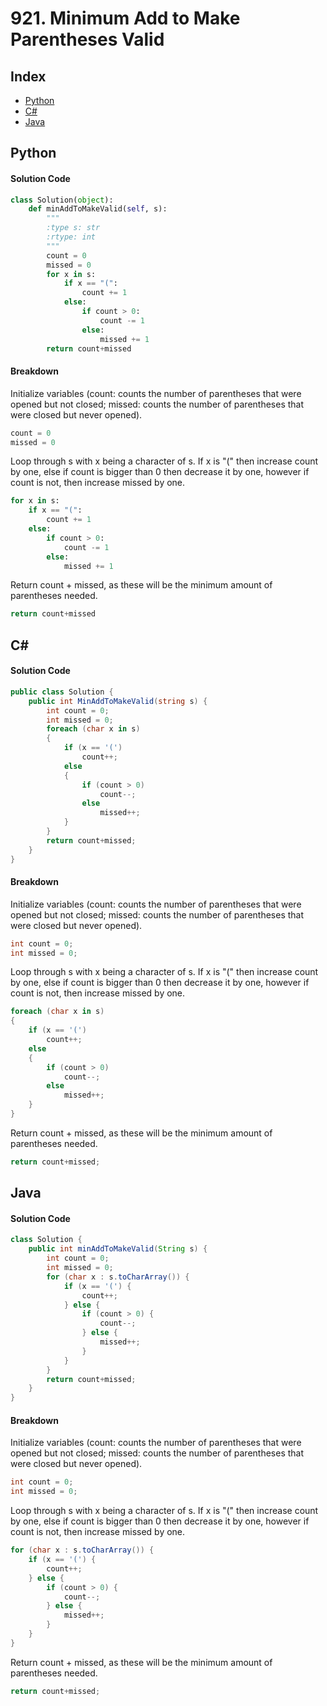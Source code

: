 # 921. Minimum Add to Make Parentheses Valid
## Index
- [Python](/Solutions/921/README.md#python)
- [C#](/Solutions/921/README.md#c)
- [Java](/Solutions/921/README.md#java)

## Python
#### Solution Code
```py
class Solution(object):
    def minAddToMakeValid(self, s):
        """
        :type s: str
        :rtype: int
        """
        count = 0
        missed = 0
        for x in s:
            if x == "(":
                count += 1
            else:
                if count > 0:
                    count -= 1
                else:
                    missed += 1
        return count+missed
```
#### Breakdown
Initialize variables (count: counts the number of parentheses that were opened but not closed; missed: counts the number of parentheses that were closed but never opened).
```py
count = 0
missed = 0
```
Loop through s with x being a character of s. If x is "(" then increase count by one, else if count is bigger than 0 then decrease it by one, however if count is not, then increase missed by one.
```py
for x in s:
    if x == "(":
        count += 1
    else:
        if count > 0:
            count -= 1
        else:
            missed += 1
```
Return count + missed, as these will be the minimum amount of parentheses needed.
```py
return count+missed
```
## C#
#### Solution Code
```cs
public class Solution {
    public int MinAddToMakeValid(string s) {
        int count = 0;
        int missed = 0;
        foreach (char x in s)
        {
            if (x == '(')
                count++;
            else
            {
                if (count > 0)
                    count--;
                else
                    missed++;
            }
        }
        return count+missed;
    }
}
```
#### Breakdown
Initialize variables (count: counts the number of parentheses that were opened but not closed; missed: counts the number of parentheses that were closed but never opened).
```cs
int count = 0;
int missed = 0;
```
Loop through s with x being a character of s. If x is "(" then increase count by one, else if count is bigger than 0 then decrease it by one, however if count is not, then increase missed by one.
```cs
foreach (char x in s)
{
    if (x == '(')
        count++;
    else
    {
        if (count > 0)
            count--;
        else
            missed++;
    }
}
```
Return count + missed, as these will be the minimum amount of parentheses needed.
```cs
return count+missed;
```
## Java
#### Solution Code
```java
class Solution {
    public int minAddToMakeValid(String s) {
        int count = 0;
        int missed = 0;
        for (char x : s.toCharArray()) {
            if (x == '(') {
                count++;
            } else {
                if (count > 0) {
                    count--;
                } else {
                    missed++;
                }
            }
        }
        return count+missed;
    }
}
```
#### Breakdown
Initialize variables (count: counts the number of parentheses that were opened but not closed; missed: counts the number of parentheses that were closed but never opened).
```java
int count = 0;
int missed = 0;
```
Loop through s with x being a character of s. If x is "(" then increase count by one, else if count is bigger than 0 then decrease it by one, however if count is not, then increase missed by one.
```java
for (char x : s.toCharArray()) {
    if (x == '(') {
        count++;
    } else {
        if (count > 0) {
            count--;
        } else {
            missed++;
        }
    }
}
```
Return count + missed, as these will be the minimum amount of parentheses needed.
```java
return count+missed;
```
